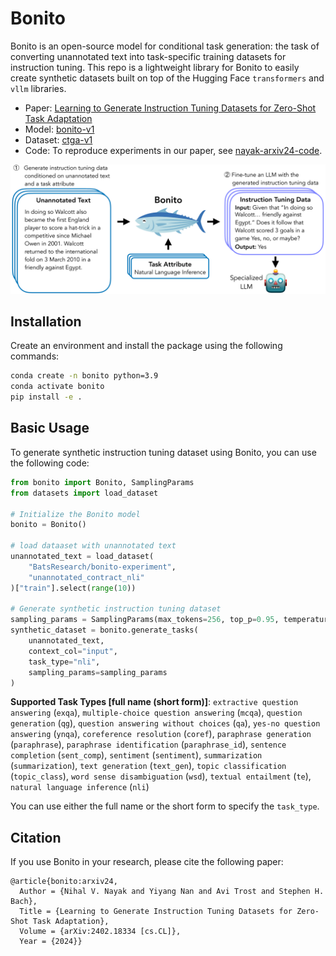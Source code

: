 # Bonito

Bonito is an open-source model for conditional task generation: the task of converting unannotated text into task-specific training datasets for instruction tuning. This repo is a lightweight library for Bonito to easily create synthetic datasets built on top of the Hugging Face `transformers` and `vllm` libraries.

- Paper: [Learning to Generate Instruction Tuning Datasets for
Zero-Shot Task Adaptation](https://arxiv.org/abs/2402.18334)
- Model: [bonito-v1](https://huggingface.co/BatsResearch/bonito-v1)
- Dataset: [ctga-v1](https://huggingface.co/datasets/BatsResearch/ctga-v1)
- Code: To reproduce experiments in our paper, see [nayak-arxiv24-code](https://github.com/BatsResearch/nayak-arxiv24-code).

![Bonito](assets/workflow.png)

## Installation
Create an environment and install the package using the following commands:
```bash
conda create -n bonito python=3.9
conda activate bonito
pip install -e .
```

## Basic Usage
To generate synthetic instruction tuning dataset using Bonito, you can use the following code:
```python
from bonito import Bonito, SamplingParams
from datasets import load_dataset

# Initialize the Bonito model
bonito = Bonito()

# load dataaset with unannotated text
unannotated_text = load_dataset(
    "BatsResearch/bonito-experiment",
    "unannotated_contract_nli"
)["train"].select(range(10))

# Generate synthetic instruction tuning dataset
sampling_params = SamplingParams(max_tokens=256, top_p=0.95, temperature=0.5, n=1)
synthetic_dataset = bonito.generate_tasks(
    unannotated_text,
    context_col="input",
    task_type="nli",
    sampling_params=sampling_params
)
```

**Supported Task Types [full name (short form)]**: `extractive question answering` (`exqa`), `multiple-choice question answering` (`mcqa`), `question generation` (`qg`), `question answering without choices` (`qa`), `yes-no question answering` (`ynqa`), `coreference resolution` (`coref`), `paraphrase generation` (`paraphrase`), `paraphrase identification` (`paraphrase_id`), `sentence completion` (`sent_comp`), `sentiment` (`sentiment`), `summarization` (`summarization`), `text generation` (`text_gen`), `topic classification` (`topic_class`), `word sense disambiguation` (`wsd`), `textual entailment` (`te`), `natural language inference` (`nli`)

You can use either the full name or the short form to specify the `task_type`.


## Citation
If you use Bonito in your research, please cite the following paper:
```
@article{bonito:arxiv24,
  Author = {Nihal V. Nayak and Yiyang Nan and Avi Trost and Stephen H. Bach},
  Title = {Learning to Generate Instruction Tuning Datasets for Zero-Shot Task Adaptation},
  Volume = {arXiv:2402.18334 [cs.CL]},
  Year = {2024}}
```
